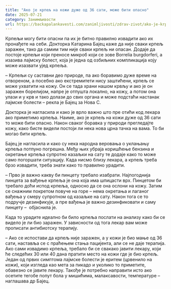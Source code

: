 ```yaml
---
title: "Ако је крпељ на кожи дуже од 36 сати, може бити опасно"
date: 2025-07-21
category: Занимљивости
url: https://backapalankavesti.com/zanimljivosti/zdrav-zivot/ako-je-krpelj-na-kozi-duze-od-36-sati-moze-biti-opasno/
---
```


Крпељи могу бити опасни па их је битно правилно извадити ако их пронађете на себи. Докторка Катарина Бајец каже да није сваки крпељ заражен, тако да самим тим није сваки крпељ ни опасан. Додаје да постоје крпељи који преносе микроб који се зове Borrelia burgdorferi, а изазива лајмску болест, која је једна од озбиљних компликација коју може изазвати ујед крпеља.

– Крпељи су саставни део природе, па ако боравимо дуже време на отвореном, а посебно ако екстремитети нису заштићени, крпељ се може ухватити на кожу. Он се тада храни нашом крвљу и ако је он заражен борелијом, напре је отпушта локално, на кожу, а потом она улази и у крв и тако долази до свих органа и може подстаћи настанак лајмске болести – рекла је Бајец за Нова С.

Докторка је нагласила и како је врло важно што пре отићи код лекара ако приметимо крпеља. Наиме, ако је крпељ на кожи дуже од 36 сати то може бити опасно. Након сваког боравка у природи прегледајте кожу, како бисте видели постоји ли нека нова црна тачка на вама. То би могао бити крпељ.

Бајец је нагласила и како су нека народна веровања о уклањању крпеља потпуно погрешна. Међу њих убраја коришћење бензина и окретање крпеља супротно казаљки на сату те додаје како то може само погоршати ситуацију. Када нисмо близу лекара, а крпељ треба брзо извадити, треба знати како то правилно урадити.

– Прво је важно какву би пинцету требало изабрати. Најпогоднија пинцета за вађење крпеља је она која има шпицасти врх. Пинцетом би требало доћи испод крпеља, односно да се она ослони на кожу. Затим се снажним покретом повуче на горе – нема окретања и лаганог вађења у смеру супротном од казаљке на сату. Након тога се то подручје дезинфикује, а пре вађења је важно дезинфиковати и саму пинцету –  објаснила је.

Када то урадите идеално би било крпеља послати на анализу како би се видело је ли био заражен. У зависности од тога лекар вам може прописати антибиотску терапију.

– Ако се испостави да крпељ није заражен, а у кожи је био мање од 36 сати, наставља се с праћењем стања пацијента, али се не даје терапија. Ако сами извадимо крпеља, требало би се свакако јавити лекару, који ће следећих 30 или 40 дана пратити место на кожи где је био крпељ. Један од првих симптома лајмске болести је еритем (црвенило на кожи), који изгледа као мета за пикадо и уколико то приметите, обавезно се јавите лекару. Такође је потребно направити исто ако осетите тегобе попут бола у мишићима, малаксавости, температуре – наглашава др Бајец.
